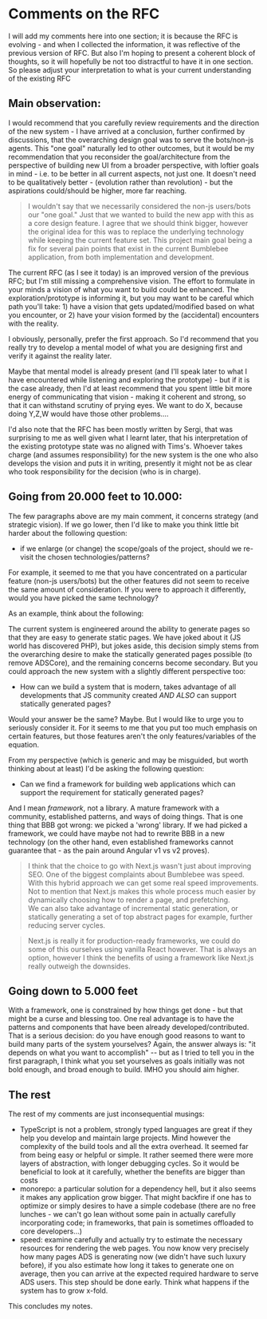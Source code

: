 # Comments on the RFC

I will add my comments here into one section; it is because the RFC is evolving - and when I collected the information, it was reflective of the previous version of RFC. But also I'm hoping to present a coherent block of thoughts, so it will hopefully be not too distractful to have it in one section. So please adjust your interpretation to what is your current understanding of the existing RFC

## Main observation:

I would recommend that you carefully review requirements and the direction of the new system - I have arrived at a conclusion, further confirmed by discussions, that the overarching design goal was to serve the bots/non-js agents. This "one goal" naturally led to other outcomes, but it would be my recommendation that you reconsider the goal/architecture from the perspective of building new UI from a broader perspective, with loftier goals in mind - i.e. to be better in all current aspects, not just one. It doesn't need to be qualitatively better - (evolution rather than revolution) - but the aspirations could/should be higher, more far reaching.

> I wouldn't say that we necessarily considered the non-js users/bots our "one goal." Just that we wanted to build the new app with this as a core design feature. I agree that we should think bigger, however the original idea for this was to replace the underlying technology while keeping the current feature set. This project main goal being a fix for several pain points that exist in the current Bumblebee application, from both implementation and development.

The current RFC (as I see it today) is an improved version of the previous RFC; but I'm still missing a comprehensive vision. The effort to formulate in your minds a vision of what you want to build could be enhanced. The exploration/prototype is informing it, but you may want to be careful which path you'll take: 1) have a vision that gets updated/modified based on what you encounter, or 2) have your vision formed by the (accidental) encounters with the reality.

I obviously, personally, prefer the first approach. So I'd recommend that you really try to develop a mental model of what you are designing first and verify it against the reality later.

Maybe that mental model is already present (and I'll speak later to what I have encountered while listening and exploring the prototype) - but if it is the case already, then I'd at least recommend that you spent little bit more energy of communicating that vision - making it coherent and strong, so that it can withstand scrutiny of prying eyes. We want to do X, because doing Y,Z,W would have those other problems….

I'd also note that the RFC has been mostly written by Sergi, that was surprising to me as well given what I learnt later, that his interpretation of the existing prototype state was no aligned with Tims's. Whoever takes charge (and assumes responsibility) for the new system is the one who also develops the vision and puts it in writing, presently it might not be as clear who took responsibility for the decision (who is in charge).

## Going from 20.000 feet to 10.000:

The few paragraphs above are my main comment, it concerns strategy (and strategic vision). If we go lower, then I'd like to make you think little bit harder about the following question:

- if we enlarge (or change) the scope/goals of the project, should we re-visit the chosen technologies/patterns?

For example, it seemed to me that you have concentrated on a particular feature (non-js users/bots) but the other features did not seem to receive the same amount of consideration. If you were to approach it differently, would you have picked the same technology?

As an example, think about the following:

The current system is engineered around the ability to generate pages so that they are easy to generate static pages. We have joked about it (JS world has discovered PHP), but jokes aside, this decision simply stems from the overarching desire to make the statically generated pages possible (to remove ADSCore), and the remaining concerns become secondary. But you could approach the new system with a slightly different perspective too:

- How can we build a system that is modern, takes advantage of all developments that JS community created _AND ALSO_ can support statically generated pages?

Would your answer be the same? Maybe. But I would like to urge you to seriously consider it. For it seems to me that you put too much emphasis on certain features, but those features aren't the only features/variables of the equation.

From my perspective (which is generic and may be misguided, but worth thinking about at least) I'd be asking the following question:

- Can we find a framework for building web applications which can support the requirement for statically generated pages?

And I mean _framework_, not a library. A mature framework with a community, established patterns, and ways of doing things. That is one thing that BBB got wrong: we picked a 'wrong' library. If we had picked a framework, we could have maybe not had to rewrite BBB in a new technology (on the other hand, even established frameworks cannot guarantee that - as the pain around Angular v1 vs v2 proves).

> I think that the choice to go with Next.js wasn't just about improving SEO. One of the biggest complaints about Bumblebee was speed. With this hybrid approach we can get some real speed improvements. Not to mention that Next.js makes this whole process much easier by dynamically choosing how to render a page, and prefetching.  
> We can also take advantage of incremental static generation, or statically generating a set of top abstract pages for example, further reducing server cycles.

> Next.js is really it for production-ready frameworks, we could do some of this ourselves using vanilla React however. That is always an option, however I think the benefits of using a framework like Next.js really outweigh the downsides.

## Going down to 5.000 feet

With a framework, one is constrained by how things get done - but that might be a curse and blessing too. One real advantage is to have the patterns and components that have been already developed/contributed. That is a serious decision: do you have enough good reasons to want to build many parts of the system yourselves? Again, the answer always is: "it depends on what you want to accomplish" -- but as I tried to tell you in the first paragraph, I think what you set yourselves as goals initially was not bold enough, and broad enough to build. IMHO you should aim higher.

## The rest

The rest of my comments are just inconsequential musings:

- TypeScript is not a problem, strongly typed languages are great if they help you develop and maintain large projects. Mind however the complexity of the build tools and all the extra overhead. It seemed far from being easy or helpful or simple. It rather seemed there were more layers of abstraction, with longer debugging cycles. So it would be beneficial to look at it carefully, whether the benefits are bigger than costs
- monorepo: a particular solution for a dependency hell, but it also seems it makes any application grow bigger. That might backfire if one has to optimize or simply desires to have a simple codebase (there are no free lunches - we can't go lean without some pain in actually carefully incorporating code; in frameworks, that pain is sometimes offloaded to core developers...)
- speed: examine carefully and actually try to estimate the necessary resources for rendering the web pages. You now know very precisely how many pages ADS is generating now (we didn't have such luxury before), if you also estimate how long it takes to generate one on average, then you can arrive at the expected required hardware to serve ADS users. This step should be done early. Think what happens if the system has to grow x-fold.

This concludes my notes.
